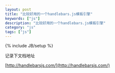 ```yaml
---
layout: post
title: "比较好用的一个handlebars.js模板引擎"
keywords: ["js"]
description: "比较好用的一个handlebars.js模板引擎"
category: "js"
tags: ["js"]
---
```

{% include JB/setup %}


记录下文档地址

[http://handlebarsjs.com/](http://handlebarsjs.com/)